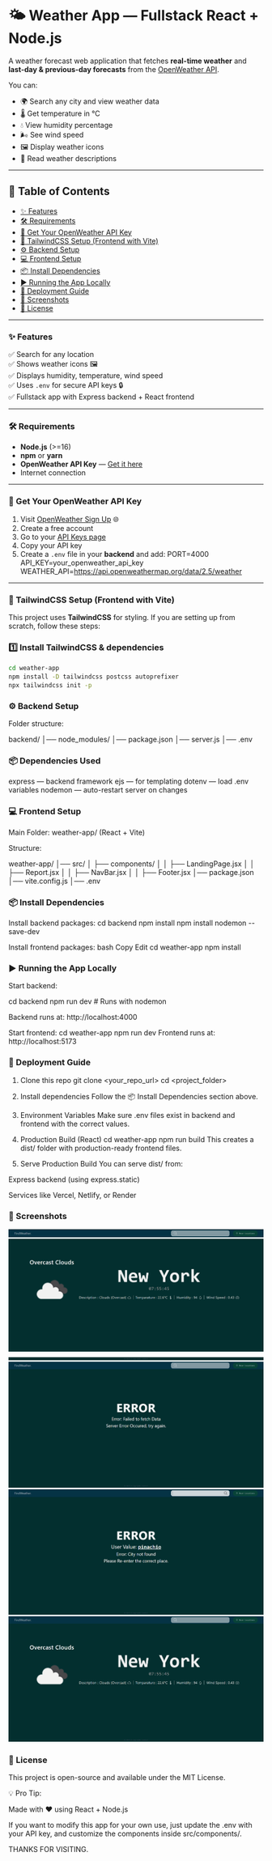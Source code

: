 # 🌤️ Weather App — Fullstack React + Node.js

A weather forecast web application that fetches **real-time weather** and **last-day & previous-day forecasts** from the [OpenWeather API](https://openweathermap.org/).  

You can:
- 🌍 Search any city and view weather data
- 🌡️ Get temperature in °C
- 💧 View humidity percentage
- 🌬️ See wind speed
- 🖼️ Display weather icons
- 📜 Read weather descriptions

---

## 📑 Table of Contents
- [✨ Features](#-features)
- [🛠️ Requirements](#%EF%B8%8F-requirements)
- [🔑 Get Your OpenWeather API Key](#-get-your-openweather-api-key)
- [🎨 TailwindCSS Setup (Frontend with Vite)](#-tailwindcss-setup-frontend-with-vite)
- [⚙️ Backend Setup](#%EF%B8%8F-backend-setup)
- [💻 Frontend Setup](#-frontend-setup)
- [📦 Install Dependencies](#-install-dependencies)
- [▶️ Running the App Locally](#%EF%B8%8F-running-the-app-locally)
- [🚀 Deployment Guide](#-deployment-guide)
- [📸 Screenshots](#-screenshots)
- [📜 License](#-license)

---

### ✨ Features
✅ Search for any location  
✅ Shows weather icons 🖼️  
✅ Displays humidity, temperature, wind speed  
✅ Uses `.env` for secure API keys 🔒  
✅ Fullstack app with Express backend + React frontend  

---

### 🛠️ Requirements
- **Node.js** (>=16)
- **npm** or **yarn**
- **OpenWeather API Key** — [Get it here](https://openweathermap.org/api)
- Internet connection

---

### 🔑 Get Your OpenWeather API Key
1. Visit [OpenWeather Sign Up](https://home.openweathermap.org/users/sign_up) 🌐
2. Create a free account
3. Go to your [API Keys page](https://home.openweathermap.org/api_keys)
4. Copy your API key
5. Create a `.env` file in your **backend** and add:
   PORT=4000
   API_KEY=your_openweather_api_key
   WEATHER_API=https://api.openweathermap.org/data/2.5/weather


---

### 🎨 TailwindCSS Setup (Frontend with Vite)

This project uses **TailwindCSS** for styling. If you are setting up from scratch, follow these steps:

### 1️⃣ Install TailwindCSS & dependencies
```bash
cd weather-app
npm install -D tailwindcss postcss autoprefixer
npx tailwindcss init -p

```

### ⚙️ Backend Setup
Folder structure:

backend/
│── node_modules/
│── package.json
│── server.js
│── .env


### 📦 Dependencies Used

express — backend framework
ejs — for templating
dotenv — load .env variables
nodemon — auto-restart server on changes


### 💻 Frontend Setup
Main Folder: weather-app/ (React + Vite)

Structure:

weather-app/
│── src/
│   ├── components/
│   │   ├── LandingPage.jsx
│   │   ├── Report.jsx
│   │   ├── NavBar.jsx
│   │   ├── Footer.jsx
│── package.json
│── vite.config.js
│── .env


### 📦 Install Dependencies

Install backend packages:
cd backend
npm install
npm install nodemon --save-dev

Install frontend packages:
bash
Copy
Edit
cd weather-app
npm install

### ▶️ Running the App Locally
Start backend:

cd backend
npm run dev   # Runs with nodemon

Backend runs at: http://localhost:4000

Start frontend:
cd weather-app
npm run dev
Frontend runs at: http://localhost:5173


### 🚀 Deployment Guide

1. Clone this repo
git clone <your_repo_url>
cd <project_folder>

2. Install dependencies
Follow the 📦 Install Dependencies section above.

3. Environment Variables
Make sure .env files exist in backend and frontend with the correct values.

4. Production Build (React)
cd weather-app
npm run build
This creates a dist/ folder with production-ready frontend files.

5. Serve Production Build
You can serve dist/ from:

Express backend (using express.static)

Services like Vercel, Netlify, or Render

### 📸 Screenshots

![NavigationBar](./imageAssets/navigation_bar.png)
![MainContent](./imageAssets/content.png)
![Footer](./imageAssets/footer.png)
![ServerError](./imageAssets/server_error.png)
![PlaceNotFound](./imageAssets/place_not_found.png)
![Result](./imageAssets/home_page.png)

### 📜 License

This project is open-source and available under the MIT License.

💡 Pro Tip:

Made with ❤️ using React + Node.js

If you want to modify this app for your own use, just update the .env with your API key, and customize the components inside src/components/.


THANKS FOR VISITING.